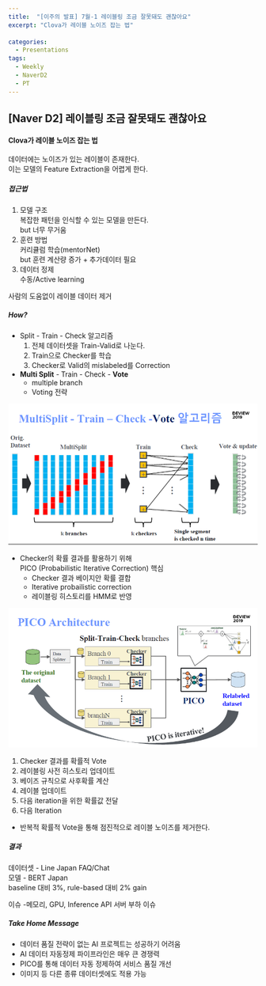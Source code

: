 ```yaml
---
title:  "[이주의 발표] 7월-1 레이블링 조금 잘못돼도 괜찮아요"
excerpt: "Clova가 레이블 노이즈 잡는 법"

categories:
  - Presentations
tags:
  - Weekly
  - NaverD2
  - PT
---
```


  

##  [Naver D2] 레이블링 조금 잘못돼도 괜찮아요

####  Clova가 레이블 노이즈 잡는 법  

데이터에는 노이즈가 있는 레이블이 존재한다.  
이는 모델의 Feature Extraction을 어렵게 한다.

##### 접근법

1. 모델 구조  
   복잡한 패턴을 인식할 수 있는 모델을 만든다.  
   but 너무 무거움
2. 훈련 방법  
   커리큘럼 학습(mentorNet)  
   but 훈련 계산량 증가 + 추가데이터 필요
3. 데이터 정제  
   수동/Active learning

사람의 도움없이 레이블 데이터 제거

##### How?

* Split - Train - Check 알고리즘
  1. 전체 데이터셋을 Train-Valid로 나눈다.
  2. Train으로 Checker를 학습
  3. Checker로 Valid의 mislabeled를 Correction
* **Multi Split** - Train - Check - **Vote**
  * multiple branch
  * Voting 전략

![naver1.PNG](https://github.com/DMkelllog/dmkelllog.github.io/blob/master/assets/images/naver1.PNG?raw=true)

* Checker의 확률 결과를 활용하기 위해  
  PICO (Probabilistic Iterative Correction) 핵심
  * Checker 결과 베이지안 확률 결합
  * Iterative probailistic correction
  * 레이블링 히스토리를 HMM로 반영

![naver2.PNG](https://github.com/DMkelllog/dmkelllog.github.io/blob/master/assets/images/naver2.PNG?raw=true)

1. Checker 결과를 확률적 Vote
2. 레이블링 사전 히스토리 업데이트
3. 베이즈 규칙으로 사후확률 계산
4. 레이블 업데이트
5. 다음 iteration을 위한 확률값 전달
6. 다음 Iteration

- 반복적 확률적 Vote을 통해 점진적으로 레이블 노이즈를 제거한다.

##### 결과

데이터셋 - Line Japan FAQ/Chat  
모델 - BERT Japan  
baseline 대비 3%, rule-based 대비 2% gain

이슈
-메모리, GPU, Inference API 서버 부하 이슈

##### Take Home Message

* 데이터 품질 전략이 없는 AI 프로젝트는 성공하기 어려움
* AI 데이터 자동정제 파이프라인은 매우 큰 경쟁력
* PICO를 통해 데이터 자동 정제하여 서비스 품질 개선
* 이미지 등 다른 종류 데이터셋에도 적용 가능


